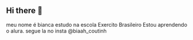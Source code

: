 ## Hi there 👋

meu nome é bianca
estudo na escola Exercito Brasileiro
Estou aprendendo o alura.
segue la no insta @biaah_coutinh
